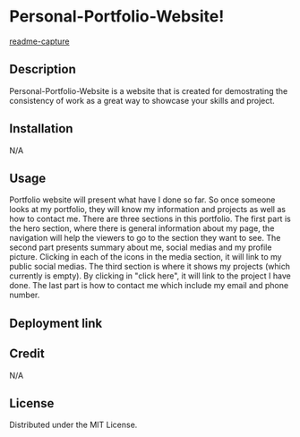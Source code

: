 # Personal-Portfolio-Website!
[readme-capture](https://user-images.githubusercontent.com/110440453/186823924-d657ad84-f077-443b-9583-9abcfd87e551.PNG)

## Description
 Personal-Portfolio-Website is a website that is created for demostrating the consistency of work as a great way to showcase your skills and project.

## Installation
N/A

## Usage 

Portfolio website will present what have I done so far. So once someone looks at my portfolio, they will know my information and projects as well as how to contact me. 
There are three sections in this portfolio. The first part is the hero section, where there is general information about my page, the navigation will help the viewers to go to the section they want to see. 
The second part presents summary about me, social medias and my profile picture. Clicking in each of the icons in the media section, it will link to my public social medias.
The third section is where it shows my projects (which currently is empty). By clicking in "click here", it will link to the project I have done.
The last part is how to contact me which include my email and phone number. 

## Deployment link 

## Credit

N/A

## License

 Distributed under the MIT License. 
